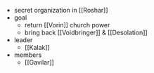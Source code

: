 - secret organization in [[Roshar]]
- goal
	- return [[Vorin]] church power
	- bring back [[Voidbringer]] & [[Desolation]]
- leader
	- [[Kalak]]
- members
	- [[Gavilar]]
